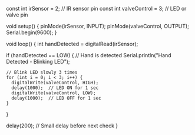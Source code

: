 const int irSensor = 2;        // IR sensor pin
const int valveControl = 3;    // LED or valve pin

void setup() {
  pinMode(irSensor, INPUT);
  pinMode(valveControl, OUTPUT);
  Serial.begin(9600);
}

void loop() {
  int handDetected = digitalRead(irSensor);

  if (handDetected == LOW) { // Hand is detected
    Serial.println("Hand Detected - Blinking LED");

    // Blink LED slowly 3 times
    for (int i = 0; i < 3; i++) {
      digitalWrite(valveControl, HIGH);
      delay(1000);  // LED ON for 1 sec
      digitalWrite(valveControl, LOW);
      delay(1000);  // LED OFF for 1 sec
    }
  }

  delay(200); // Small delay before next check
}
